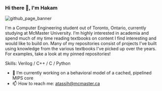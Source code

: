 ### Hi there 👋, I'm Hakam

![github_page_banner](https://user-images.githubusercontent.com/83780720/174301873-a1941036-acc7-4753-88c5-25e86be7e5b6.png)


I'm a Computer Engineering student out of Toronto, Ontario, currently studying at McMaster University. I'm highly interested in academia and spend much of my time reading textbooks on content I find interesting and would like to build on. Many of my repositories consist of projects I've built using knowledge from the various textbooks I've picked up over the years. For examples, take a look at my pinned repositories! 

Skills: Verilog / C++ / C / Python

- 🔭 I’m currently working on a behavioral model of a cached, pipelined MIPS core 
- 📫 How to reach me: atassih@mcmaster.ca 
